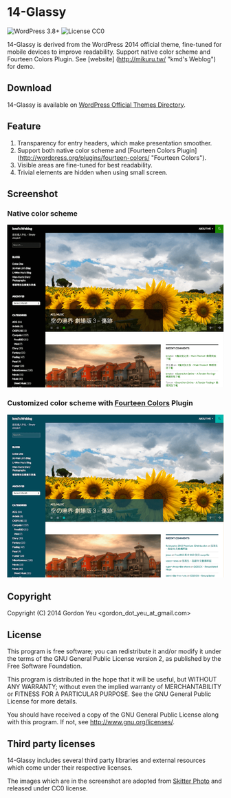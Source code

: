 14-Glassy
==========

![WordPress 3.8+](https://img.shields.io/badge/wordpress-3.8+-brightgreen.svg)
![License CC0](https://img.shields.io/badge/license-CC0-blue.svg)

14-Glassy is derived from the WordPress 2014 official theme, fine-tuned for 
mobile devices to improve readability. Support native color scheme and Fourteen 
Colors Plugin. See [website] (http://mikuru.tw/ "kmd's  Weblog") for demo.

Download
---------
14-Glassy is available on [WordPress Official Themes Directory](https://wordpress.org/themes/14-glassy).


Feature
--------

1.  Transparency for entry headers, which make presentation smoother.
2.  Support both native color scheme and [Fourteen Colors Plugin] (http://wordpress.org/plugins/fourteen-colors/ "Fourteen Colors").
3.  Visible areas are fine-tuned for best readability.
4.  Trivial elements are hidden when using small screen.

Screenshot
-----------
### Native color scheme
![14-Glassy native](https://raw.githubusercontent.com/kcyeu/14-glassy/master/twentyfourteen-child/screenshot.png)

### Customized color scheme with [Fourteen Colors](https://wordpress.org/plugins/fourteen-colors/) Plugin
![14-Glassy colored](https://raw.githubusercontent.com/kcyeu/14-glassy/master/screenshot-colored.png)

Copyright
----------

Copyright (C) 2014
    Gordon Yeu <gordon_dot_yeu_at_gmail.com>

License
--------

This program is free software; you can redistribute it and/or modify it under                          
the terms of the GNU General Public License version 2, as published by the
Free Software Foundation.

This program is distributed in the hope that it will be useful, but WITHOUT
ANY WARRANTY; without even the implied warranty of MERCHANTABILITY or FITNESS
FOR A PARTICULAR PURPOSE.  See the GNU General Public License for more
details.

You should have received a copy of the GNU General Public License
along with this program.  If not, see <http://www.gnu.org/licenses/>.

Third party licenses
---------------------

14-Glassy includes several third party libraries and external resources which
come under their respective licenses.

The images which are in the screenshot are adopted from [Skitter Photo](http://skitterphoto.com/) and released under CC0 license.

